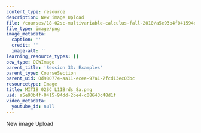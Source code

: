 ```yaml
---
content_type: resource
description: New image Upload
file: /courses/18-02sc-multivariable-calculus-fall-2010/a5e93b4f041594dd2be4c08643c48d1f_MIT18_02SC_L11Brds_8a.png
file_type: image/png
image_metadata:
  caption: ''
  credit: ''
  image-alt: ''
learning_resource_types: []
ocw_type: OCWImage
parent_title: 'Session 33: Examples'
parent_type: CourseSection
parent_uid: 0d980774-aa11-ecee-97a1-7fcd13ec03bc
resourcetype: Image
title: MIT18_02SC_L11Brds_8a.png
uid: a5e93b4f-0415-94dd-2be4-c08643c48d1f
video_metadata:
  youtube_id: null
---
```

New image Upload

